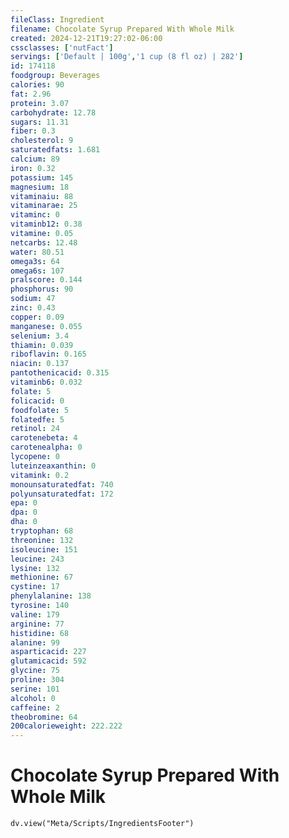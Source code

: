 ```yaml
---
fileClass: Ingredient
filename: Chocolate Syrup Prepared With Whole Milk
created: 2024-12-21T19:27:02-06:00
cssclasses: ['nutFact']
servings: ['Default | 100g','1 cup (8 fl oz) | 282']
id: 174118
foodgroup: Beverages
calories: 90
fat: 2.96
protein: 3.07
carbohydrate: 12.78
sugars: 11.31
fiber: 0.3
cholesterol: 9
saturatedfats: 1.681
calcium: 89
iron: 0.32
potassium: 145
magnesium: 18
vitaminaiu: 88
vitaminarae: 25
vitaminc: 0
vitaminb12: 0.38
vitamine: 0.05
netcarbs: 12.48
water: 80.51
omega3s: 64
omega6s: 107
pralscore: 0.144
phosphorus: 90
sodium: 47
zinc: 0.43
copper: 0.09
manganese: 0.055
selenium: 3.4
thiamin: 0.039
riboflavin: 0.165
niacin: 0.137
pantothenicacid: 0.315
vitaminb6: 0.032
folate: 5
folicacid: 0
foodfolate: 5
folatedfe: 5
retinol: 24
carotenebeta: 4
carotenealpha: 0
lycopene: 0
luteinzeaxanthin: 0
vitamink: 0.2
monounsaturatedfat: 740
polyunsaturatedfat: 172
epa: 0
dpa: 0
dha: 0
tryptophan: 68
threonine: 132
isoleucine: 151
leucine: 243
lysine: 132
methionine: 67
cystine: 17
phenylalanine: 138
tyrosine: 140
valine: 179
arginine: 77
histidine: 68
alanine: 99
asparticacid: 227
glutamicacid: 592
glycine: 75
proline: 304
serine: 101
alcohol: 0
caffeine: 2
theobromine: 64
200calorieweight: 222.222
---
```


# Chocolate Syrup Prepared With Whole Milk

```dataviewjs
dv.view("Meta/Scripts/IngredientsFooter")
```